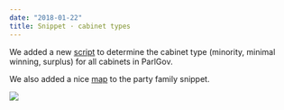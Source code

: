 ```yaml
---
date: "2018-01-22"
title: Snippet · cabinet types
---
```


We added a new [script](https://github.com/hdigital/parlgov-snippets/tree/master/cabinet-type) to determine the cabinet type (minority, minimal winning, surplus) for all cabinets in ParlGov.

We also added a nice [map](https://github.com/hdigital/parlgov-snippets/tree/master/cabinet-party-family) to the party family snippet.

![](/images/parliament-sweden.jpg)
